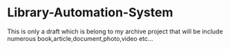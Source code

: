 # Library-Automation-System
This is only a draft which is belong to my archive project that will be include numerous book,article,document,photo,video etc...
